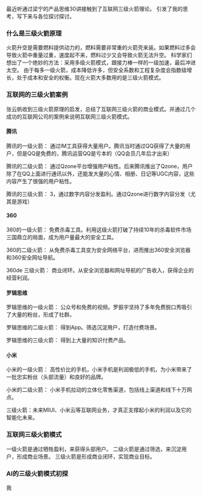 最近听通过梁宁的产品思维30讲接触到了互联网三级火箭理论。
引发了我的思考，写下来与各位探讨探讨。
### 什么是三级火箭原理
火箭升空是需要燃料提供动力的，燃料需要非常重的火箭壳来装。如果燃料过多会导致火箭中重量过重，速度起不来，燃料过少又会导致火箭无法升空。
科学家们想出了一个绝妙的方法：采用多级火箭模式，跟接力棒一样的一级加速，最后冲进太空。
由于每多一级火箭，成本降低许多，但安全系数和工程复杂度会指数级增长，处于成本和安全的权衡。现在火箭大多数用的是三级火箭模式。
### 互联网的三级火箭案例
张云帆收到三级火箭原理的启发，总结了互联网三级火箭的商业模式。并通过几个成功的互联网公司的案例来说明互联网三级火箭模式。
#### 腾讯
腾讯的一级火箭：
通过IM工具获得大量用户。腾讯当时通过QQ获得了大量的用户，但是QQ是免费的，腾讯运营QQ是亏本的（QQ会员几年后才出来）  

腾讯的二级火箭：
通过Qzone平台增强用户粘性。后来腾讯推出了Qzone，用户除了在QQ上面进行通讯以外，还能发大量的心情、相册、日记等UGC内容，这些内容产生了很强的用户粘性。

腾讯的三级火箭：
3，通过数字内容分发盈利。通过Qzone进行数字内容分发（尤其是游戏）
#### 360
360的一级火箭：
免费杀毒工具。利用这级火箭打破了持续10年的杀毒软件市场三国鼎立的局面，成为用户量最大的安全工具。

360的二级火箭：
从免费杀毒工具变为安全网络平台，进而推出360安全浏览器和360安全网址导航。

360de 三级火箭：
商业闭环。从安全浏览器和网址导航的广告收入，获得企业的经营利润。
#### 罗辑思维
罗辑思维的一级火箭：
公众号和免费的视频。罗振宇坚持了多年免费脱口秀吸引了大量的粉丝，形成了社群。 

罗辑思维的二级火箭：
得到App。筛选沉淀用户，打造付费场景。

罗辑思维的三级火箭：
得到上大量的知识付费产品。

#### 小米
小米的一级火箭：
高性价比的手机，小米手机是利润极低的手机，为小米带来了一批忠实粉丝（头部流量）和良好的品牌。

小米的二级火箭：
小米手机拉动的立体化零售渠道，包括线上渠道和线下十万网点。

三级火箭：未来MIUI、小米云等互联网业务，才真正支撑起小米的利润以及它的智能化未来。
### 互联网三级火箭模式
一级火箭是通过牺牲盈利，来获得头部用户。
二级火箭是通过筛选，来沉淀用户，形成商业场景。
三级火箭是形成商业闭环，实现商业目标。

### AI的三级火箭模式初探
我
<!--stackedit_data:
eyJoaXN0b3J5IjpbLTc3MTQ0NjkzOSwtMzA5Mjc3MjAsMTA1Nz
A4MDkzOV19
-->